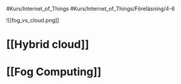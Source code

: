 #Kurs/Internet_of_Things #Kurs/Internet_of_Things/Föreläsning/4-6 

![[fog_vs_cloud.png]]

# [[Hybrid cloud]]
# [[Fog Computing]]
